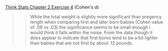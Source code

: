 [Think Stats Chapter 2 Exercise 4](http://greenteapress.com/thinkstats2/html/thinkstats2003.html#toc24) (Cohen's d)

>> While the total weight is slightly more significant than pregency length when comparing first and later born babies (Cohen value of .09 vs .03) the significance seems to be small enough I would think it falls within the noise. From the data though it does appear to indicate that first borns tend to be a bit lighter than babies that are not first by about .12 pounds.
